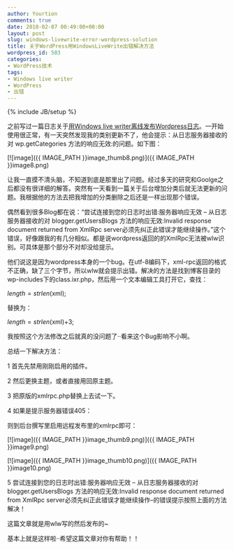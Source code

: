 ```yaml
---
author: Yourtion
comments: true
date: 2010-02-07 00:49:00+00:00
layout: post
slug: windows-livewrite-error-wordpress-solution
title: 关于WordPress用WindowsLiveWrite出错解决方法
wordpress_id: 503
categories:
- WordPress技术
tags:
- Windows live writer
- WordPress
- 出错
---
```

{% include JB/setup %}

之前写过一篇日志关于[用Windows live writer离线发布Wordpress日志](/?p=338)。一开始使用很正常，有一天突然发现我的类别更新不了，他会提示：从日志服务器接收的对 wp.getCategories 方法的响应无效:的问题。如下图：




[![image]({{ IMAGE_PATH }}image_thumb8.png)]({{ IMAGE_PATH }}image8.png)




让我一直摸不清头脑，不知道到底是那里出了问题。经过多天的研究和Goolge之后都没有很详细的解答。突然有一天看到一篇关于后台增加分类后就无法更新的问题。我根据他的方法去把我增加的分类删除之后还是一样出现那个错误。




偶然看到很多Blog都在说：“尝试连接到您的日志时出错:服务器响应无效 – 从日志服务器接收的对 blogger.getUsersBlogs 方法的响应无效:Invalid response document returned from XmlRpc server必须先纠正此错误才能继续操作。”这个错误，好像跟我的有几分相似。都是说wordpress返回的的XmlRpc无法被wlw识别。可具体是那个部分不对却没给提示。




他们说这是因为wordpress本身的一个bug。在utf-8编码下，xml-rpc返回的格式不正确，缺了三个字节，所以wlw就会提示出错。解决的方法是找到博客目录的wp-includes下的class.ixr.php，然后用一个文本编辑工具打开它，查找：




$length = strlen($xml);




替换为：




$length = strlen($xml)+3;




我按照这个方法修改之后就真的没问题了··看来这个Bug影响不小啊。




总结一下解决方法：




1 首先先禁用刚刚启用的插件。




2 然后更换主题，或者直接用回原主题。




3 把原版的xmlrpc.php替换上去试一下。




4 如果是提示服务器错误405：




则到后台撰写里启用远程发布里的xmlrpc即可：




[![image]({{ IMAGE_PATH }}image_thumb9.png)]({{ IMAGE_PATH }}image9.png)




[![image]({{ IMAGE_PATH }}image_thumb10.png)]({{ IMAGE_PATH }}image10.png)




5 尝试连接到您的日志时出错:服务器响应无效 – 从日志服务器接收的对 blogger.getUsersBlogs 方法的响应无效:Invalid response document returned from XmlRpc server必须先纠正此错误才能继续操作–的错误提示按照上面的方法解决！




这篇文章就是用wlw写的然后发布的~




基本上就是这样啦··希望这篇文章对你有帮助！！



